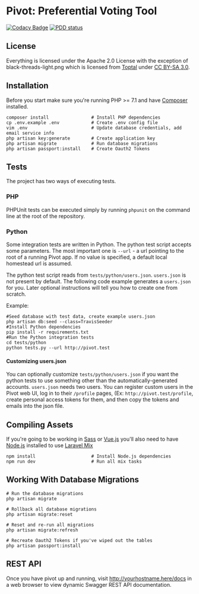 # Pivot: Preferential Voting Tool

[![Codacy Badge](https://api.codacy.com/project/badge/Grade/06c2fd97f2e94072ba9651989e2920d3)](https://app.codacy.com/app/pivot-libre/pivot?utm_source=github.com&utm_medium=referral&utm_content=pivot-libre/pivot&utm_campaign=Badge_Grade_Dashboard)
[![PDD status](http://www.0pdd.com/svg?name=pivot-libre/pivot)](http://www.0pdd.com/p?name=pivot-libre/pivot)


## License

Everything is licensed under the Apache 2.0 License with the exception of black-threads-light.png which is licensed from [Toptal](https://www.toptal.com/designers/subtlepatterns/black-thread/) under [CC BY-SA 3.0](https://creativecommons.org/licenses/by-sa/3.0/us/legalcode).

## Installation

Before you start make sure you're running PHP >= 7.1 and have
[Composer](https://getcomposer.org/download/) installed.

```shell
composer install                # Install PHP dependencies
cp .env.example .env            # Create .env config file
vim .env                        # Update database credentials, add email service info
php artisan key:generate        # Create application key
php artisan migrate             # Run database migrations
php artisan passport:install    # Create Oauth2 Tokens
```

## Tests

The project has two ways of executing tests.

### PHP

PHPUnit tests can be executed simply by running `phpunit` on the command line at the root of the repository.

### Python
Some integration tests are written in Python. The python test script accepts some parameters. The most important one is `--url` - a url pointing to the root of a running Pivot app. If no value is specified, a default local homestead url is assumed.

The python test script reads from `tests/python/users.json`. `users.json` is not present by default. The following code example generates a `users.json` for you. Later optional instructions will tell you how to create one from scratch.

Example:

```shell
#Seed database with test data, create example users.json
php artisan db:seed --class=TravisSeeder
#Install Python dependencies
pip install -r requirements.txt
#Run the Python integration tests
cd tests/python
python tests.py --url http://pivot.test
```

#### Customizing users.json
You can optionally customize `tests/python/users.json` if you want the python tests to use something other than the automatically-generated accounts. `users.json` needs two users. You can register custom users in the Pivot web UI, log in to their `/profile` pages, (Ex: `http://pivot.test/profile`, create personal access tokens for them, and then copy the tokens and emails into the json file.

## Compiling Assets

If you're going to be working in [Sass](http://sass-lang.com/) or
[Vue.js](https://vuejs.org/) you'll also need to have
[Node.js](https://nodejs.org/en/) installed to use
[Laravel Mix](https://laravel.com/docs/5.4/mix)

```shell
npm install                     # Install Node.js dependencies
npm run dev                     # Run all mix tasks
```

## Working With Database Migrations

```shell
# Run the database migrations
php artisan migrate

# Rollback all database migrations
php artisan migrate:reset

# Reset and re-run all migrations
php artisan migrate:refresh

# Recreate Oauth2 Tokens if you've wiped out the tables
php artisan passport:install
```

## REST API
Once you have pivot up and running, visit http://yourhostname.here/docs in a web browser to view dynamic Swagger REST API documentation.


